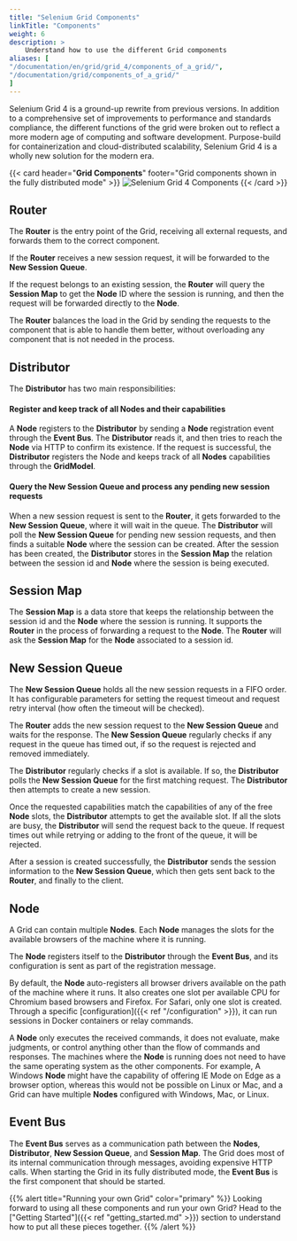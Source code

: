 ```yaml
---
title: "Selenium Grid Components"
linkTitle: "Components"
weight: 6
description: >
    Understand how to use the different Grid components
aliases: [
"/documentation/en/grid/grid_4/components_of_a_grid/",
"/documentation/grid/components_of_a_grid/"
]
---
```


Selenium Grid 4 is a ground-up rewrite from previous versions. In addition to a comprehensive
set of improvements to performance and standards compliance, the different functions of the grid were 
broken out to reflect a more modern age of computing and software development. Purpose-build for containerization
and cloud-distributed scalability, Selenium Grid 4 is a wholly new solution for the modern era. 

{{< card header="**Grid Components**" footer="Grid components shown in the fully distributed mode" >}}
![Selenium Grid 4 Components](/images/documentation/grid/components.png "Selenium Grid 4 Components")
{{< /card >}}

## Router

The **Router** is the entry point of the Grid, receiving all external requests, and forwards them to 
the correct component.

If the **Router** receives a new session request, it will be forwarded to the **New Session Queue**.

If the request belongs to an existing session, the **Router** will query the **Session Map** to get
the **Node** ID where the session is running, and then the request will be forwarded directly to the
**Node**.

The **Router** balances the load in the Grid by sending the requests to the component that is able 
to handle them better, without overloading any component that is not needed in the process.

## Distributor

The **Distributor** has two main responsibilities:

#### Register and keep track of all Nodes and their capabilities

A **Node** registers to the **Distributor** by sending a **Node** registration event through 
the **Event Bus**. The **Distributor** reads it, and then tries to reach the **Node** via HTTP
to confirm its existence. If the request is successful, the **Distributor** registers the Node 
and keeps track of all **Nodes** capabilities through the **GridModel**.

#### Query the New Session Queue and process any pending new session requests

When a new session request is sent to the **Router**, it gets forwarded to the **New Session Queue**,
where it will wait in the queue. The **Distributor** will poll the **New Session Queue** for pending 
new session requests, and then finds a suitable **Node** where the session can be created. After the
session has been created, the **Distributor** stores in the **Session Map** the relation between the 
session id and **Node** where the session is being executed.

## Session Map

The **Session Map** is a data store that keeps the relationship between the session id and the **Node** 
where the session is running. It supports the **Router** in the process of forwarding a request to the 
**Node**. The **Router** will ask the **Session Map** for the **Node** associated to a session id.

## New Session Queue

The **New Session Queue** holds all the new session requests in a FIFO order. It has configurable 
parameters for setting the request timeout and request retry interval (how often the timeout will 
be checked).

The **Router** adds the new session request to the **New Session Queue** and waits for the response.
The **New Session Queue** regularly checks if any request in the queue has timed out, if so the request 
is rejected and removed immediately.

The **Distributor** regularly checks if a slot is available. If so, the **Distributor** polls the
**New Session Queue** for the first matching request. The **Distributor** then attempts to create
a new session.

Once the requested capabilities match the capabilities of any of the free **Node** slots, the **Distributor** 
attempts to get the available slot. If all the slots are busy, the **Distributor** will send the request back
to the queue. If request times out while retrying or adding to the front of the queue, it will be rejected.

After a session is created successfully, the **Distributor** sends the session information to the **New Session Queue**,
which then gets sent back to the **Router**, and finally to the client.

## Node

A Grid can contain multiple **Nodes**. Each **Node** manages the slots for the available browsers of the machine 
where it is running.

The **Node** registers itself to the **Distributor** through the **Event Bus**, and its configuration is sent as 
part of the registration message.

By default, the **Node** auto-registers all browser drivers available on the path of the machine where it runs. 
It also creates one slot per available CPU for Chromium based browsers and Firefox. For Safari, only one slot is 
created. Through a specific [configuration]({{< ref "/configuration" >}}), it can run sessions in Docker 
containers or relay commands.

A **Node** only executes the received commands, it does not evaluate, make judgments, or control anything other
than the flow of commands and responses. The machines where the **Node** is running does not need to have the 
same operating system as the other components. For example, A Windows **Node** might have the capability of 
offering IE Mode on Edge as a browser option, whereas this would not be possible on Linux or Mac, and a Grid can 
have multiple **Nodes** configured with Windows, Mac, or Linux.

## Event Bus

The **Event Bus** serves as a communication path between the **Nodes**, **Distributor**, **New Session Queue**, 
and **Session Map**. The Grid does most of its internal communication through messages, avoiding expensive HTTP 
calls. When starting the Grid in its fully distributed mode, the **Event Bus** is the first component that 
should be started.


{{% alert title="Running your own Grid" color="primary" %}}
Looking forward to using all these components and run your own Grid? 
Head to the ["Getting Started"]({{< ref "getting_started.md" >}})
section to understand how to put all these pieces together. 
{{% /alert %}}
